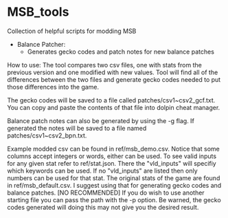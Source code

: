 # MSB_tools
Collection of helpful scripts for modding MSB


- Balance Patcher:
   - Generates gecko codes and patch notes for new balance patches

How to use:
The tool compares two csv files, one with stats from the previous 
version and one modified with new values. Tool will find all of the
differences between the two files and generate gecko codes needed 
to put those differences into the game. 

The gecko codes will be saved to a file called patches/csv1~csv2_gcf.txt.
You can copy and paste the contents of that file into dolpin cheat
manager.

Balance patch notes can also be generated by using the -g flag. If
generated the notes will be saved to a file named patches/csv1~csv2_bpn.txt.

Example modded csv can be found in ref/msb_demo.csv. Notice that some
columns accept integers or words, either can be used. To see valid inputs
for any given stat refer to ref/stat.json. There the "vld_inputs" will
specifiy which keywords can be used. If no "vld_inputs" are listed then
only numbers can be used for that stat. The original stats of the game
are found in ref/msb_default.csv. I suggest using that for generating 
gecko codes and balance patches. [NO RECOMMENDED] If you do wish to use
another starting file you can pass the path with the -p option. Be
warned, the gecko codes generated will doing this may not give you the
desired result.
